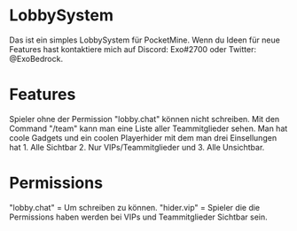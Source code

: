 # LobbySystem
Das ist ein simples LobbySystem für PocketMine. Wenn du Ideen für neue Features hast kontaktiere mich auf Discord: Exo#2700 oder Twitter: @ExoBedrock.

# Features
Spieler ohne der Permission "lobby.chat" können nicht schreiben. Mit den Command "/team" kann man eine Liste aller Teammitglieder sehen. Man hat coole Gadgets und ein coolen Playerhider mit dem man drei Einsellungen hat 1. Alle Sichtbar 2. Nur VIPs/Teammitglieder und 3. Alle Unsichtbar.

# Permissions
"lobby.chat" = Um schreiben zu können.
"hider.vip" = Spieler die die Permissions haben werden bei VIPs und Teammitglieder Sichtbar sein.
